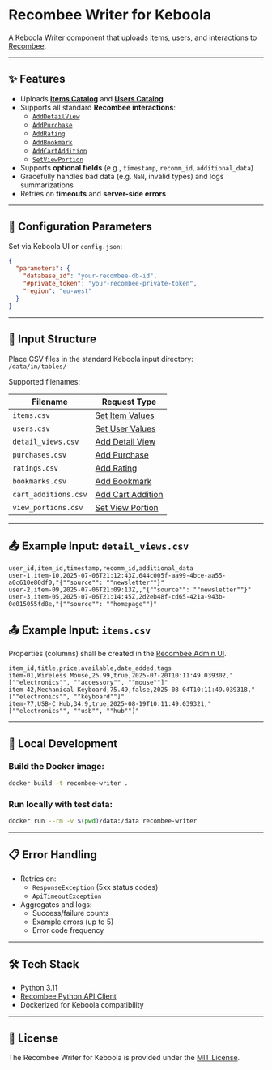 # Recombee Writer for Keboola

A Keboola Writer component that uploads items, users, and interactions to [Recombee](https://www.recombee.com/).

---

## ✨ Features

- Uploads [**Items Catalog**](https://docs.recombee.com/api.html#set-item-values) and [**Users Catalog**](https://docs.recombee.com/api.html#set-user-values)
- Supports all standard **Recombee interactions**:
  - [`AddDetailView`](https://docs.recombee.com/api.html#add-detail-view)
  - [`AddPurchase`](https://docs.recombee.com/api.html#add-purchase)
  - [`AddRating`](https://docs.recombee.com/api.html#add-rating)
  - [`AddBookmark`](https://docs.recombee.com/api.html#add-bookmark)
  - [`AddCartAddition`](https://docs.recombee.com/api.html#add-cart-addition)
  - [`SetViewPortion`](https://docs.recombee.com/api.html#set-view-portion)
- Supports **optional fields** (e.g., `timestamp`, `recomm_id`, `additional_data`)
- Gracefully handles bad data (e.g. `NaN`, invalid types) and logs summarizations
- Retries on **timeouts** and **server-side errors**


---

## 🔧 Configuration Parameters

Set via Keboola UI or `config.json`:

```json
{
  "parameters": {
    "database_id": "your-recombee-db-id",
    "#private_token": "your-recombee-private-token",
    "region": "eu-west"
  }
}
```


---

## 🧱 Input Structure

Place CSV files in the standard Keboola input directory:  
`/data/in/tables/`

Supported filenames:

| Filename             | Request Type                                                                 |
|----------------------|------------------------------------------------------------------------------|
| `items.csv`          | [Set Item Values](https://docs.recombee.com/api.html#set-item-values)       |
| `users.csv`          | [Set User Values](https://docs.recombee.com/api.html#set-user-values)       |
| `detail_views.csv`   | [Add Detail View](https://docs.recombee.com/api.html#add-detail-view)       |
| `purchases.csv`      | [Add Purchase](https://docs.recombee.com/api.html#add-purchase)             |
| `ratings.csv`        | [Add Rating](https://docs.recombee.com/api.html#add-rating)                 |
| `bookmarks.csv`      | [Add Bookmark](https://docs.recombee.com/api.html#add-bookmark)             |
| `cart_additions.csv` | [Add Cart Addition](https://docs.recombee.com/api.html#add-cart-addition)   |
| `view_portions.csv`  | [Set View Portion](https://docs.recombee.com/api.html#set-view-portion)     |


---

## 📤 Example Input: `detail_views.csv`

```csv
user_id,item_id,timestamp,recomm_id,additional_data
user-1,item-10,2025-07-06T21:12:43Z,644c005f-aa99-4bce-aa55-a0c610e80df0,"{""source"": ""newsletter""}"
user-2,item-09,2025-07-06T21:09:13Z,,"{""source"": ""newsletter""}"
user-3,item-05,2025-07-06T21:14:45Z,2d2eb48f-cd65-421a-943b-0e015055fd8e,"{""source"": ""homepage""}"
```

## 📤 Example Input: `items.csv`

Properties (columns) shall be created in the [Recombee Admin UI](https://admin.recombee.com/).

```csv
item_id,title,price,available,date_added,tags
item-01,Wireless Mouse,25.99,true,2025-07-20T10:11:49.039302,"[""electronics"", ""accessory"", ""mouse""]"
item-42,Mechanical Keyboard,75.49,false,2025-08-04T10:11:49.039318,"[""electronics"", ""keyboard""]"
item-77,USB-C Hub,34.9,true,2025-08-19T10:11:49.039321,"[""electronics"", ""usb"", ""hub""]"
```

---

## 🐳 Local Development

### Build the Docker image:
```bash
docker build -t recombee-writer .
```

### Run locally with test data:
```bash
docker run --rm -v $(pwd)/data:/data recombee-writer
```

---

## 📋 Error Handling

- Retries on:
  - `ResponseException` (5xx status codes)
  - `ApiTimeoutException`
- Aggregates and logs:
  - Success/failure counts
  - Example errors (up to 5)
  - Error code frequency

---

## 🛠 Tech Stack

- Python 3.11
- [Recombee Python API Client](https://github.com/recombee/python-api-client)
- Dockerized for Keboola compatibility

---

## 📄 License

The Recombee Writer for Keboola is provided under the [MIT License](https://opensource.org/licenses/MIT).